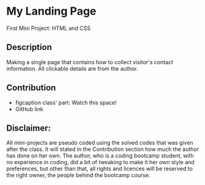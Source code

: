 # My Landing Page
First Mini Project: HTML and CSS

## Description
Making a single page that contains how to collect visitor's contact information.
All clickable details are from the author.

## Contribution
- figcaption class' part: Watch this space!
- GitHub link

## Disclaimer: 

All mini-projects are pseudo coded using the solved codes that was given after the class. 
It will stated in the Contribution section how much the author has done on her own.
The author, who is a coding bootcamp student, with no experience in coding, did a bit of tweaking 
to make it her own style and preferences, but other than that, all rights and licences will be reserved to the right owner, the people behind the bootcamp course.

